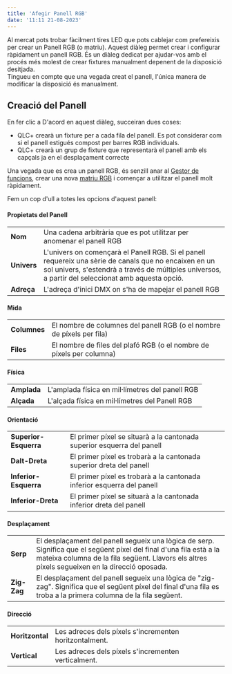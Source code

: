 ```yaml
---
title: 'Afegir Panell RGB'
date: '11:11 21-08-2023'
---
```


Al mercat pots trobar fàcilment tires LED que pots cablejar com prefereixis per crear un Panell RGB (o matriu). Aquest diàleg permet crear i configurar ràpidament un panell RGB. És un diàleg dedicat per ajudar-vos amb el procés més molest de crear fixtures manualment depenent de la disposició desitjada.  
Tingueu en compte que una vegada creat el panell, l'única manera de modificar la disposició és manualment.

Creació del Panell
--------------

En fer clic a D'acord en aquest diàleg, succeiran dues coses:

* QLC+ crearà un fixture per a cada fila del panell. Es pot considerar com si el panell estigués compost per barres RGB individuals.
* QLC+ crearà un grup de fixture que representarà el panell amb els capçals ja en el desplaçament correcte

Una vegada que es crea un panell RGB, és senzill anar al [Gestor de funcions](/gestor-de-funcions), crear una nova [matriu RGB](/basics/glossary-and-concepts#matriu-rgb) i començar a utilitzar el panell molt ràpidament.

Fem un cop d'ull a totes les opcions d'aquest panell:

#### Propietats del Panell
|     |     |
| --- | --- |
| **Nom** | Una cadena arbitrària que es pot utilitzar per anomenar el panell RGB |
| **Univers** | L'univers on començarà el Panell RGB. Si el panell requereix una sèrie de canals que no encaixen en un sol univers, s'estendrà a través de múltiples universos, a partir del seleccionat amb aquesta opció. |
| **Adreça** | L'adreça d'inici DMX on s'ha de mapejar el panell RGB |

#### Mida
|     |     |
| --- | --- |
| **Columnes** | El nombre de columnes del panell RGB (o el nombre de píxels per fila) |
| **Files** | El nombre de files del plafó RGB (o el nombre de píxels per columna) |

#### Física
|     |     |
| --- | --- |
| **Amplada** | L'amplada física en mil·límetres del panell RGB |
| **Alçada** | L'alçada física en mil·límetres del Panell RGB |

#### Orientació
|     |     |
| --- | --- |
| **Superior-Esquerra** | El primer píxel se situarà a la cantonada superior esquerra del panell |
| **Dalt-Dreta** | El primer píxel es trobarà a la cantonada superior dreta del panell |
| **Inferior-Esquerra** | El primer píxel es trobarà a la cantonada inferior esquerra del panell |
| **Inferior-Dreta** | El primer píxel se situarà a la cantonada inferior dreta del panell |

#### Desplaçament
|     |     |
| --- | --- |
| **Serp** | El desplaçament del panell segueix una lògica de serp. Significa que el següent píxel del final d'una fila està a la mateixa columna de la fila següent. Llavors els altres píxels segueixen en la direcció oposada. |
| **Zig-Zag** | El desplaçament del panell segueix una lògica de "zig-zag". Significa que el següent píxel del final d'una fila es troba a la primera columna de la fila següent. |

#### Direcció
|     |     |
| --- | --- |
| **Horitzontal** | Les adreces dels píxels s'incrementen horitzontalment. |
| **Vertical** | Les adreces dels píxels s'incrementen verticalment. |
